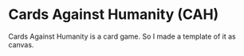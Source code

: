 # Cards Against Humanity (CAH)

Cards Against Humanity is a card game. So I made a template of it as canvas.
